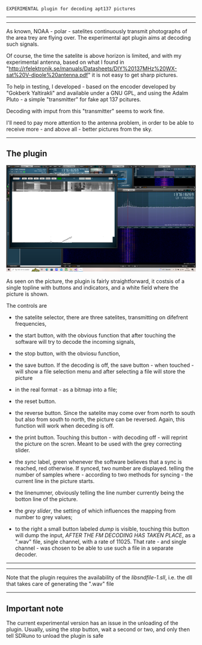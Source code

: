 
    EXPERIMENTAL plugin for decoding apt137 pictures

------------------------------------------------------------------------
------------------------------------------------------------------------

As known, NOAA - polar - satelites continuously transmit photographs of the
area trey are flying over.
The experimental apt plugin aims at decoding such signals.

Of course, the time the satelite is above horizon is limited, 
and with my experimental antenna, based on what I found in
"http://rfelektronik.se/manuals/Datasheets/DIY%20137MHz%20WX-sat%20V-dipole%20antenna.pdf" it is not easy to get sharp pictures.

To help in testing, I developed - based on the encoder developed
by "Gokberk Yaltirakli" and available under a GNU GPL, and using
the Adalm Pluto - a simple "transmitter" for fake apt 137 pcitures.

Decoding with imput from this "transmitter" seems to work fine.

I'll need to pay more attention to the antenna problem, in order to
be able to receive more - and above all - better pictures from the sky.

-----------------------------------------------------------------------
The plugin
----------------------------------------------------------------------

![overview](/SDRunoPlugin_apt.png?raw=true)

As seen on the picture, the plugin is fairly straightforward, it costsis
of a single topline with buttons and indicators, and a white field where
the picture is shown.


The controls are

 * the satelite selector, there are three satelites, transmitting on difefrent frequencies, 
 * the start button, with the obvious function that after touching the software will try to decode the incoming signals,

 * the stop button, with the obviosu function,

 * the save button. If the decoding is off, the save button - when touched - will show a file selection menu and after selecting a file will store the picture
- in the real format - as a bitmap into a file;

 * the reset button.

 * the reverse button. Since the satelite may come over from north to south
but also from south to north, the picture can be reversed. Again, this
function will work when deceding is off.

 * the print button. Touching this button - with decoding off - will
reprint the picture on the scren. Meant to be used with the grey correcting
slider.

* the *sync* label, green whenever the software believes that a sync 
is reached, red otherwise. If synced, two number are displayed. telling
the number of samples where - according to two methods for syncing -
the current line in the picture starts.

 * the linenumner, obviously telling the line number currently being the botton
line of the picture.

 * the *grey slider*, the setting of which influences the mapping from number
to grey values;

 * to the right a small button labeled *dump* is visible, touching this
button will dump  the input, *AFTER THE FM DECODING HAS TAKEN PLACE*, as
a ".wav" file, single channel, with a rate of 11025. That rate - and
single channel - was chosen to be able to use such a file in a separate
decoder.


---------------------------------------------------------------------------
----------------------------------------------------------------------------


Note that the plugin requires the availability of the *libsndfile-1.sll*,
i.e. the dll that takes care of generating the ".wav" file

------------------------------------------------------------------------------
Important note
----------------------------------------------------------------------------

The current experimental version has an issue in the unloading of the plugin.
Usually, using the *stop* button, wait a second or two, and only then tell
SDRuno to unload the plugin is safe


